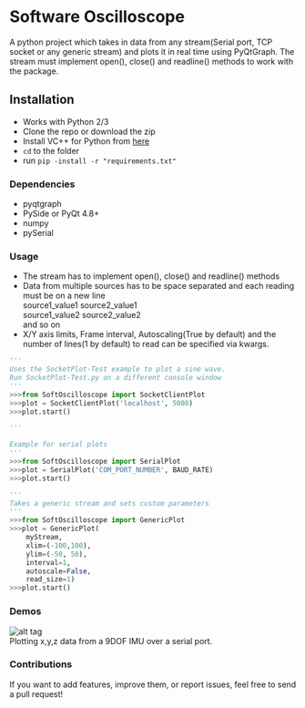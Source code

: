 # Software Oscilloscope
A python project which takes in data from any stream(Serial port, TCP socket or any generic stream) and plots it in real time using PyQtGraph. The stream must implement open(), close() and readline() methods 
to work with the package.

## Installation
* Works with Python 2/3
* Clone the repo or download the zip
* Install VC++ for Python from [here](https://www.microsoft.com/en-in/download/details.aspx?id=44266)
* `cd` to the folder
* run `pip -install -r "requirements.txt"`
  
### Dependencies
* pyqtgraph
* PySide or PyQt 4.8+ 
* numpy
* pySerial

### Usage
* The stream has to implement open(), close() and readline() methods
* Data from multiple sources has to be space separated and each reading  must be on a new line</br>
  source1_value1 source2_value1</br>
  source1_value2 source2_value2</br>
  and so on
* X/Y axis limits,  Frame interval, Autoscaling(True by default) and the number of lines(1 by default) to read can be specified via     kwargs.
```python
'''
Uses the SocketPlot-Test example to plot a sine wave.
Run SocketPlot-Test.py on a different console window
'''
>>>from SoftOscilloscope import SocketClientPlot
>>>plot = SocketClientPlot('localhost', 5000)
>>>plot.start()

'''

Example for serial plots
'''
>>>from SoftOscilloscope import SerialPlot
>>>plot = SerialPlot('COM_PORT_NUMBER', BAUD_RATE)
>>>plot.start()

'''
Takes a generic stream and sets custom parameters
'''
>>>from SoftOscilloscope import GenericPlot
>>>plot = GenericPlot(
	myStream, 
	xlim=(-100,100),
	ylim=(-50, 50),
	interval=1, 
	autoscale=False,
	read_size=1)
>>>plot.start()
```

### Demos
![alt tag](http://imgur.com/zu63yun.gif)  
Plotting x,y,z data from a 9DOF IMU over a serial port.   


### Contributions
If you want to add features, improve them, or report issues, feel free to send a pull request!
